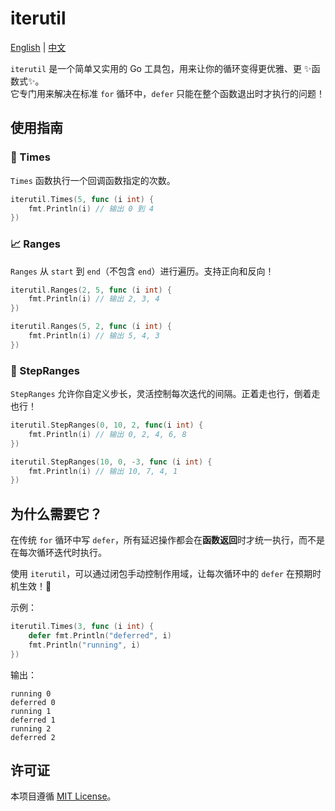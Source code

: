 # iterutil

[English](README.md) | [中文](README_CN.md)

`iterutil` 是一个简单又实用的 Go 工具包，用来让你的循环变得更优雅、更 ✨函数式✨。  
它专门用来解决在标准 `for` 循环中，`defer` 只能在整个函数退出时才执行的问题！

## 使用指南

### 🔂 Times

`Times` 函数执行一个回调函数指定的次数。

```go
iterutil.Times(5, func (i int) {
    fmt.Println(i) // 输出 0 到 4
})
```

### 📈 Ranges

`Ranges` 从 `start` 到 `end`（不包含 `end`）进行遍历。支持正向和反向！

```go
iterutil.Ranges(2, 5, func (i int) {
    fmt.Println(i) // 输出 2, 3, 4
})

iterutil.Ranges(5, 2, func (i int) {
    fmt.Println(i) // 输出 5, 4, 3
})
```

### 🏃 StepRanges

`StepRanges` 允许你自定义步长，灵活控制每次迭代的间隔。正着走也行，倒着走也行！

```go
iterutil.StepRanges(0, 10, 2, func(i int) {
    fmt.Println(i) // 输出 0, 2, 4, 6, 8
})

iterutil.StepRanges(10, 0, -3, func (i int) {
    fmt.Println(i) // 输出 10, 7, 4, 1
})
```

## 为什么需要它？

在传统 `for` 循环中写 `defer`，所有延迟操作都会在**函数返回**时才统一执行，而不是在每次循环迭代时执行。  

使用 `iterutil`，可以通过闭包手动控制作用域，让每次循环中的 `defer` 在预期时机生效！🎯

示例：

```go
iterutil.Times(3, func (i int) {
    defer fmt.Println("deferred", i)
    fmt.Println("running", i)
})
```

输出：

```
running 0
deferred 0
running 1
deferred 1
running 2
deferred 2
```

## 许可证

本项目遵循 [MIT License](LICENSE)。